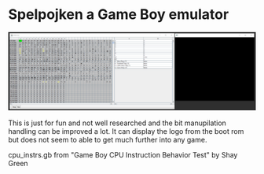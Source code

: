 # Spelpojken a Game Boy emulator

![Alt Text](https://github.com/adajoh/Spelpojken/blob/main/spelpojken.gif)



This is just for fun and not well researched and the bit manupilation handling can be improved a lot.
It can display the logo from the boot rom but does not seem to able to get much further into any game.


cpu_instrs.gb  from "Game Boy CPU Instruction Behavior Test" by Shay Green
